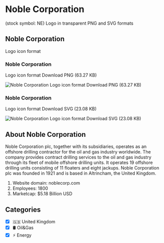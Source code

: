 # Noble Corporation
 (stock symbol: NE) Logo in transparent PNG and SVG formats

## Noble Corporation
 Logo icon format

### Noble Corporation
 Logo icon format Download PNG (63.27 KB)

![Noble Corporation
 Logo icon format Download PNG (63.27 KB)](/img/orig/NE-1d1698f2.png)

### Noble Corporation
 Logo icon format Download SVG (23.08 KB)

![Noble Corporation
 Logo icon format Download SVG (23.08 KB)](/img/orig/NE-bbb0d0d7.svg)

## About Noble Corporation


Noble Corporation plc, together with its subsidiaries, operates as an offshore drilling contractor for the oil and gas industry worldwide. The company provides contract drilling services to the oil and gas industry through its fleet of mobile offshore drilling units. It operates 19 offshore drilling units consisting of 11 floaters and eight jackups. Noble Corporation plc was founded in 1921 and is based in Altrincham, the United Kingdom.

1. Website domain: noblecorp.com
2. Employees: 1800
3. Marketcap: $5.18 Billion USD


## Categories
- [x] 🇬🇧 United Kingdom
- [x] 🛢 Oil&Gas
- [x] ⚡ Energy
